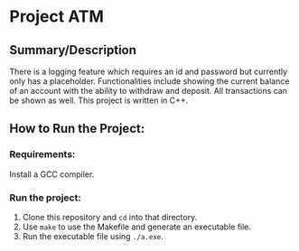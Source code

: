 # Project ATM

## Summary/Description
There is a logging feature which requires an id and password but currently only has a placeholder. Functionalities include showing the current balance of an account with the ability to withdraw and deposit. All transactions can be shown as well. This project is written in C++.

## How to Run the Project:  
### Requirements:
Install a GCC compiler.

### Run the project:
1. Clone this repository and `cd` into that directory.
2. Use `make` to use the Makefile and generate an executable file.
3. Run the executable file using `./a.exe`.
